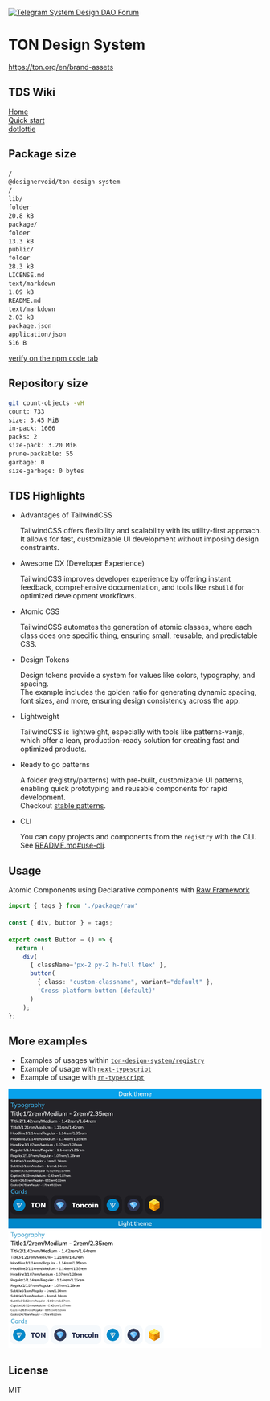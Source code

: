 [![Telegram System Design DAO Forum][telegram-system-design-dao-badge]][telegram-system-design-dao-url]

[telegram-system-design-dao-badge]: https://img.shields.io/badge/-System%20Design%20DAO%20Forum-2CA5E0?style=flat&logo=telegram&logoColor=white
[telegram-system-design-dao-url]: https://t.me/systemdesigndao_forum

# TON Design System

<https://ton.org/en/brand-assets>

## TDS Wiki

[Home](https://github.com/systemdesigndao/ton-design-system/wiki)  
[Quick start](https://github.com/systemdesigndao/ton-design-system/wiki/Quick-start)  
[dotlottie](https://github.com/systemdesigndao/ton-design-system/wiki/dotlottie)  

## Package size

```sh
/
@designervoid/ton-design-system
/
lib/
folder
20.8 kB
package/
folder
13.3 kB
public/
folder
28.3 kB
LICENSE.md
text/markdown
1.09 kB
README.md
text/markdown
2.03 kB
package.json
application/json
516 B
```

[verify on the npm code tab](https://www.npmjs.com/package/@designervoid/ton-design-system?activeTab=code)

## Repository size

```sh
git count-objects -vH
count: 733
size: 3.45 MiB
in-pack: 1666
packs: 2
size-pack: 3.20 MiB
prune-packable: 55
garbage: 0
size-garbage: 0 bytes
```

## TDS Highlights

- Advantages of TailwindCSS

  TailwindCSS offers flexibility and scalability with its utility-first approach.  
  It allows for fast, customizable UI development without imposing design constraints.

- Awesome DX (Developer Experience)

  TailwindCSS improves developer experience by offering instant feedback, comprehensive documentation, and tools like `rsbuild` for optimized development workflows.

- Atomic CSS

  TailwindCSS automates the generation of atomic classes, where each class does one specific thing, ensuring small, reusable, and predictable CSS.

- Design Tokens

  Design tokens provide a system for values like colors, typography, and spacing.  
  The example includes the golden ratio for generating dynamic spacing, font sizes, and more, ensuring design consistency across the app.

- Lightweight

  TailwindCSS is lightweight, especially with tools like patterns-vanjs, which offer a lean, production-ready solution for creating fast and optimized products.

- Ready to go patterns

  A folder (registry/patterns) with pre-built, customizable UI patterns, enabling quick prototyping and reusable components for rapid development.  
Checkout [stable patterns](https://github.com/systemdesigndao/ton-design-system/tree/master/registry#stable-patterns).

- CLI

  You can copy projects and components from the `registry` with the CLI. See [README.md#use-cli](README.md#use-cli).

## Usage

Atomic Components using Declarative components with [Raw Framework](https://github.com/systemdesigndao/ton-design-system/tree/master/registry/raw-framework#raw-ui-framework)


```ts
import { tags } from './package/raw'

const { div, button } = tags;

export const Button = () => {
  return (
    div(
      { className='px-2 py-2 h-full flex' }, 
      button(
        { class: "custom-classname", variant="default" }, 
        'Cross-platform button (default)'
      )
    );
};
```

## More examples

- Examples of usages within [`ton-design-system/registry`](https://github.com/systemdesigndao/ton-design-system/blob/master/registry/README.md#contain)
- Example of usage with [`next-typescript`](https://github.com/designervoid/ton-design-system-next-typescript)
- Example of usage with [`rn-typescript`](https://github.com/designervoid/ton-design-system-rn-typescript)

![Screenshot](./docs/images/App.jpeg)

## License

MIT
